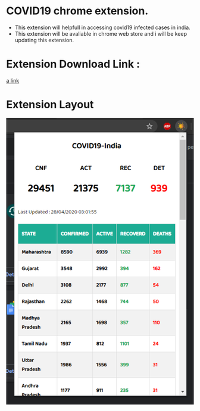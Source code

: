 # COVID19 chrome extension.
- This extension will helpfull in accessing covid19 infected cases in india.
- This extension will be avaliable in chrome web store and i will be keep updating this extension.
# Extension Download Link : 
[a link](https://chrome.google.com/webstore/detail/ddmglodgdhmljfkjegjoaphjfkbcohic/publish-accepted?authuser=0&hl=en)
# Extension Layout
![Image description](screenshot2.png)
